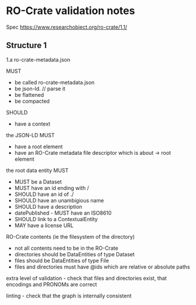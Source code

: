 # RO-Crate validation notes


Spec https://www.researchobject.org/ro-crate/1.1/


## Structure 1

1.a ro-crate-metadata.json

MUST

* be called ro-crate-metadata.json
* be json-ld. // parse it
* be flattened
* be compacted

SHOULD

* have a context

the JSON-LD MUST

* have a root element 
* have an RO-Crate metadata file descriptor which is about -> root element

the root data entity MUST 

* MUST be a Dataset
* MUST have an id ending with /
* SHOULD have an id of ./
* SHOULD have an unambigious name
* SHOULD have a description
* datePublished - MUST have an ISO8610
* SHOULD link to a ContextualEntity
* MAY have a license URL

RO-Crate contents (ie the filesystem of the directory)

* not all contents need to be in the RO-Crate
* directories should be DataEntities of type Dataset
* files should be DataEntities of type File
* files and directories must have @ids which are relative or absolute paths

extra level of validation - check that files and directories exist, that encodings
and PRONOMs are correct

linting - check that the graph is internally consistent